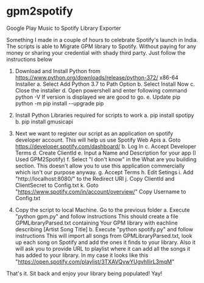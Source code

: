 # gpm2spotify
Google Play Music to Spotify Library Exporter

Something I made in a couple of hours to celebrate Spotify's launch in India. The scripts is able to Migrate GPM library to Spotify. Without paying for any money or sharing your credential with shady third party. Just follow the instructions below


1. 	Download and Install Python from
	https://www.python.org/downloads/release/python-372/
	x86-64 Installer
	a. Select Add Python 3.7 to Path Option
	b. Select Install Now
	c. Close the installer
	d. Open powershell and enter following command
	   python -V
	   If version is displayed we are good to go.
	e. Update pip
	   python -m pip install --upgrade pip
	   
2.  Install Python Libraries required for scripts to work
	a. pip install spotipy
	b. pip install gmusicapi

3.	Next we want to register our script as an application on spotify developer account. This will help us use Spotify Web Apis
	a. Goto https://developer.spotify.com/dashboard/
	b. Log In
	c. Accept Developer Terms
	d. Create ClientId
	e. Input a Name and Description for your app (I Used GPM2Spotify)
	f. Select "I don't know" in the What are you building section. This doesn't allow you to use this application commercially which isn't our purpose anyway.
	g. Accept Terms
	h. Edit Setings
	i. Add "http://localhost:8080/" to the Redirect URI
	j. Copy ClientId and ClientSecret to Config.txt
	k. Goto "https://www.spotify.com/in/account/overview/" Copy Username to Config.txt

4.  Copy the script to local Machine. Go to the previous folder
	a. Execute "python gpm.py" and follow instructions
	   This should create a file GPMLibraryParsed.txt containing Your GPM library with eachline describing [Artist Song Title]
	b. Execute "python spotify.py" and follow instructions
	   This will import all songs from GPMLibraryParsed.txt, look up each song on Spotify and add the ones it finds to your library. Also it will ask you to provide URL to playlist where it can add all the songs it has added to your library. In my case it looks like this "https://open.spotify.com/playlist/3TXAVQywYUgvhllirL3mqM"
	   
That's it. Sit back and enjoy your library being populated! Yay!
